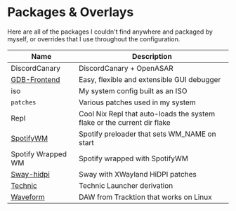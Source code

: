 # Packages & Overlays

Here are all of the packages I couldn't find anywhere and packaged by myself,
or overrides that I use throughout the configuration.

Name | Description
---- | -----------
DiscordCanary | DiscordCanary + OpenASAR
[GDB-Frontend](https://github.com/rohanrhu/gdb-frontend) | Easy, flexible and extensible GUI debugger
iso       | My system config built as an ISO
`patches` | Various patches used in my system
Repl      | Cool Nix Repl that auto-loads the system flake or the current dir flake
[SpotifyWM](https://github.com/dasJ/spotifywm) | Spotify preloader that sets WM_NAME on start
Spotify Wrapped WM | Spotify wrapped with SpotifyWM
[Sway-hidpi](https://github.com/swaywm/sway) | Sway with XWayland HiDPI patches
[Technic](https://www.technicpack.net) | Technic Launcher derivation
[Waveform](https://www.tracktion.com/welcome/waveform-free) | DAW from Tracktion that works on Linux
